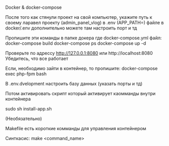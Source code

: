 Docker & docker-compose

После того как стянули проект на свой компьютер, укажите путь к своему ларавел проекту (admin_panel_vlog) в .env (APP_PATH=) файле в docker/.env дополнительно можете там настроить порт и тд

Пропишите эти команды в папке докера где docker-compose.yml файл: docker-compose build docker-compose ps docker-compose up -d

Проверьте по адрессу http://127.0.0.1:8080 или http://localhost:8080 Убедитесь, что все работает

Если, необходимо зайти в контейнер, то пропишите: docker-compose exec php-fpm bash

В .env.dvelopment настроить базу данных (указать порты и тд)

Потом активировать скрипт который активирует каомманды внутри контейнера

sudo sh install-app.sh

(Необязательно)

Makefile есть короткие комманды для управления контейнером

Синткасис: make <command_name>
